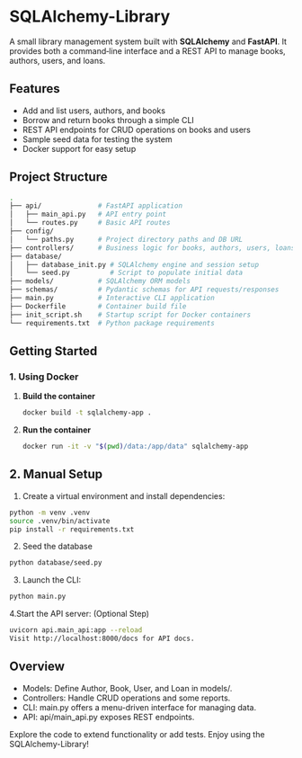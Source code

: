 # SQLAlchemy-Library

A small library management system built with **SQLAlchemy** and **FastAPI**.
It provides both a command‑line interface and a REST API to manage books, authors, users, and loans.

## Features

- Add and list users, authors, and books
- Borrow and return books through a simple CLI
- REST API endpoints for CRUD operations on books and users
- Sample seed data for testing the system
- Docker support for easy setup

## Project Structure
```bash
.
├── api/              # FastAPI application
│   ├── main_api.py   # API entry point
│   └── routes.py     # Basic API routes
├── config/
│   └── paths.py      # Project directory paths and DB URL
├── controllers/      # Business logic for books, authors, users, loans, reports
├── database/
│   ├── database_init.py # SQLAlchemy engine and session setup
│   └── seed.py          # Script to populate initial data
├── models/           # SQLAlchemy ORM models
├── schemas/          # Pydantic schemas for API requests/responses
├── main.py           # Interactive CLI application
├── Dockerfile        # Container build file
├── init_script.sh    # Startup script for Docker containers
└── requirements.txt  # Python package requirements
```

## Getting Started

### 1. Using Docker

1. **Build the container**

   ```bash
   docker build -t sqlalchemy-app .
   ```
   
2. **Run the container**
	```bash
	docker run -it -v "$(pwd)/data:/app/data" sqlalchemy-app
	```
	
## 2. Manual Setup	

1. Create a virtual environment and install dependencies:
```bash
python -m venv .venv
source .venv/bin/activate
pip install -r requirements.txt
```
2. Seed the database
```bash
python database/seed.py
```
3. Launch the CLI:
```bash
python main.py
```
4.Start the API server: (Optional Step)
```bash
uvicorn api.main_api:app --reload
Visit http://localhost:8000/docs for API docs.
```

## Overview

- Models: Define Author, Book, User, and Loan in models/.
- Controllers: Handle CRUD operations and some reports.
- CLI: main.py offers a menu-driven interface for managing data.
- API: api/main_api.py exposes REST endpoints.

Explore the code to extend functionality or add tests. Enjoy using the SQLAlchemy-Library!
